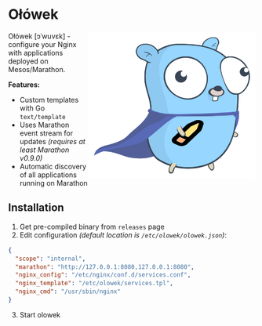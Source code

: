 # Ołówek
<p align="center">
  <img style="float: right;" height="300" src="doc/olowek.png" alt="Ołówek logo"/>
</p>

Ołówek [ɔˈwuvɛk] - configure your Nginx with applications deployed on Mesos/Marathon.

**Features:**

* Custom templates with Go `text/template`
* Uses Marathon event stream for updates *(requires at least Marathon v0.9.0)*
* Automatic discovery of all applications running on Marathon

## Installation

1. Get pre-compiled binary from `releases` page
2. Edit configuration *(default location is `/etc/olowek/olowek.json`)*:

```json
{
  "scope": "internal",
  "marathon": "http://127.0.0.1:8080,127.0.0.1:8080",
  "nginx_config": "/etc/nginx/conf.d/services.conf",
  "nginx_template": "/etc/olowek/services.tpl",
  "nginx_cmd": "/usr/sbin/nginx"
}
```
3. Start olowek
